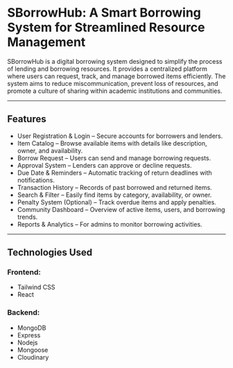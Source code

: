 # SBorrowHub: A Smart Borrowing System for Streamlined Resource Management

SBorrowHub is a digital borrowing system designed to simplify the process of lending and borrowing resources. It
provides a centralized platform where users can request, track, and manage borrowed items efficiently. The system aims
to reduce miscommunication, prevent loss of resources, and promote a culture of sharing within academic institutions and
communities.

---

## Features

- User Registration & Login – Secure accounts for borrowers and lenders.
- Item Catalog – Browse available items with details like description, owner, and availability.
- Borrow Request – Users can send and manage borrowing requests.
- Approval System – Lenders can approve or decline requests.
- Due Date & Reminders – Automatic tracking of return deadlines with notifications.
- Transaction History – Records of past borrowed and returned items.
- Search & Filter – Easily find items by category, availability, or owner.
- Penalty System (Optional) – Track overdue items and apply penalties.
- Community Dashboard – Overview of active items, users, and borrowing trends.
- Reports & Analytics – For admins to monitor borrowing activities.

---

## Technologies Used

### Frontend:

- Tailwind CSS
- React

### Backend:

- MongoDB
- Express
- Nodejs
- Mongoose
- Cloudinary
